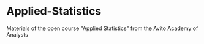 # Applied-Statistics
Materials of the open course "Applied Statistics" from the Avito Academy of Analysts
